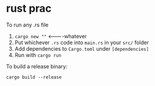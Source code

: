 # rust prac

To run any .rs file  

1. `cargo new ""` <----whatever  
2. Put whichever `.rs` code into `main.rs` in your `src/` folder  
3. Add dependencies to `Cargo.toml` under `[dependencies]`  
4. Run with `cargo run`  

To build a release binary:  

`cargo build --release`

